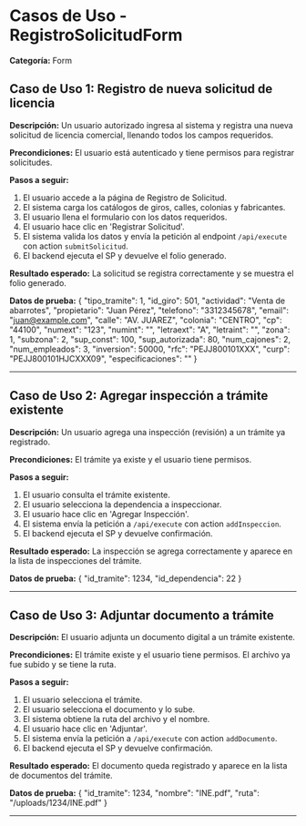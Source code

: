 # Casos de Uso - RegistroSolicitudForm

**Categoría:** Form

## Caso de Uso 1: Registro de nueva solicitud de licencia

**Descripción:** Un usuario autorizado ingresa al sistema y registra una nueva solicitud de licencia comercial, llenando todos los campos requeridos.

**Precondiciones:**
El usuario está autenticado y tiene permisos para registrar solicitudes.

**Pasos a seguir:**
1. El usuario accede a la página de Registro de Solicitud.
2. El sistema carga los catálogos de giros, calles, colonias y fabricantes.
3. El usuario llena el formulario con los datos requeridos.
4. El usuario hace clic en 'Registrar Solicitud'.
5. El sistema valida los datos y envía la petición al endpoint `/api/execute` con action `submitSolicitud`.
6. El backend ejecuta el SP y devuelve el folio generado.

**Resultado esperado:**
La solicitud se registra correctamente y se muestra el folio generado.

**Datos de prueba:**
{
  "tipo_tramite": 1,
  "id_giro": 501,
  "actividad": "Venta de abarrotes",
  "propietario": "Juan Pérez",
  "telefono": "3312345678",
  "email": "juan@example.com",
  "calle": "AV. JUAREZ",
  "colonia": "CENTRO",
  "cp": "44100",
  "numext": "123",
  "numint": "",
  "letraext": "A",
  "letraint": "",
  "zona": 1,
  "subzona": 2,
  "sup_const": 100,
  "sup_autorizada": 80,
  "num_cajones": 2,
  "num_empleados": 3,
  "inversion": 50000,
  "rfc": "PEJJ800101XXX",
  "curp": "PEJJ800101HJCXXX09",
  "especificaciones": ""
}

---

## Caso de Uso 2: Agregar inspección a trámite existente

**Descripción:** Un usuario agrega una inspección (revisión) a un trámite ya registrado.

**Precondiciones:**
El trámite ya existe y el usuario tiene permisos.

**Pasos a seguir:**
1. El usuario consulta el trámite existente.
2. El usuario selecciona la dependencia a inspeccionar.
3. El usuario hace clic en 'Agregar Inspección'.
4. El sistema envía la petición a `/api/execute` con action `addInspeccion`.
5. El backend ejecuta el SP y devuelve confirmación.

**Resultado esperado:**
La inspección se agrega correctamente y aparece en la lista de inspecciones del trámite.

**Datos de prueba:**
{ "id_tramite": 1234, "id_dependencia": 22 }

---

## Caso de Uso 3: Adjuntar documento a trámite

**Descripción:** El usuario adjunta un documento digital a un trámite existente.

**Precondiciones:**
El trámite existe y el usuario tiene permisos. El archivo ya fue subido y se tiene la ruta.

**Pasos a seguir:**
1. El usuario selecciona el trámite.
2. El usuario selecciona el documento y lo sube.
3. El sistema obtiene la ruta del archivo y el nombre.
4. El usuario hace clic en 'Adjuntar'.
5. El sistema envía la petición a `/api/execute` con action `addDocumento`.
6. El backend ejecuta el SP y devuelve confirmación.

**Resultado esperado:**
El documento queda registrado y aparece en la lista de documentos del trámite.

**Datos de prueba:**
{ "id_tramite": 1234, "nombre": "INE.pdf", "ruta": "/uploads/1234/INE.pdf" }

---


